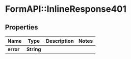 # FormAPI::InlineResponse401

## Properties
Name | Type | Description | Notes
------------ | ------------- | ------------- | -------------
**error** | **String** |  |


